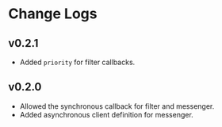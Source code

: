 # Change Logs

## v0.2.1

- Added `priority` for filter callbacks.

## v0.2.0

- Allowed the synchronous callback for filter and messenger.
- Added asynchronous client definition for messenger.
